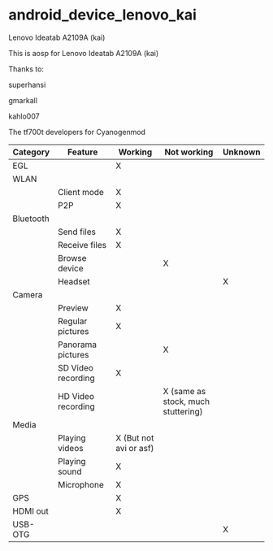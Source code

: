 android_device_lenovo_kai
=========================

Lenovo Ideatab A2109A (kai)

This is aosp for Lenovo Ideatab A2109A (kai)

Thanks to:

superhansi

gmarkall

kahlo007

The tf700t developers for Cyanogenmod

|Category |Feature |Working |Not working |Unknown |
|---------|--------|--------|------------|--------|
|EGL | |X | | |
|WLAN | | | | |
|  |Client mode |X | | |
|  |P2P |X | | |
|Bluetooth | | | |
|  |Send files |X | | |
|  |Receive files |X | | |
|  |Browse device | |X | |
|  |Headset | | |X |
|Camera | | | | |
|  |Preview |X | | |
|  |Regular pictures |X | | |
|  |Panorama pictures | |X | |
|  |SD Video recording |X | | |
|  |HD Video recording | |X (same as stock, much stuttering) | |
|Media | | | | |
|  |Playing videos |X (But not avi or asf) | | |
|  |Playing sound |X | | |
|  |Microphone |X | | |
|GPS | |X | | |
|HDMI out | |X | | |
|USB-OTG | | | |X |

